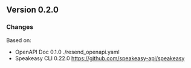 

## Version 0.2.0
### Changes
Based on:
- OpenAPI Doc 0.1.0 ./resend_openapi.yaml
- Speakeasy CLI 0.22.0 https://github.com/speakeasy-api/speakeasy